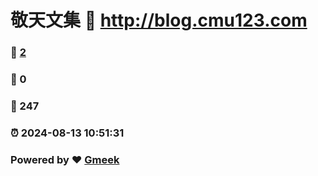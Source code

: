 # 敬天文集 :link: http://blog.cmu123.com 
### :page_facing_up: [2](http://blog.cmu123.com/tag.html) 
### :speech_balloon: 0 
### :hibiscus: 247 
### :alarm_clock: 2024-08-13 10:51:31 
### Powered by :heart: [Gmeek](https://github.com/Meekdai/Gmeek)
